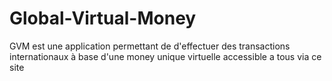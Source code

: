 # Global-Virtual-Money
GVM est une application permettant de d'effectuer des transactions internationaux à base d'une money unique virtuelle accessible a tous via ce site 
